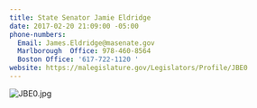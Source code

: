 ```yaml
---
title: State Senator Jamie Eldridge
date: 2017-02-20 21:09:00 -05:00
phone-numbers:
  Email: James.Eldridge@masenate.gov
  Marlborough  Office: 978-460-8564
  Boston Office: '617-722-1120 '
website: https://malegislature.gov/Legislators/Profile/JBE0
---
```


![JBE0.jpg](/uploads/JBE0.jpg)